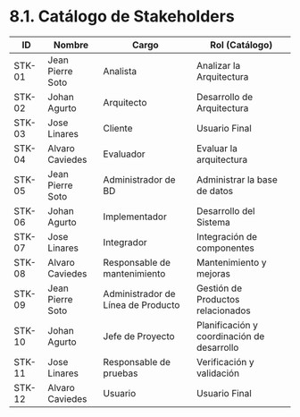 # 8.1. Catálogo de Stakeholders
| ID      | Nombre             | Cargo                          | Rol (Catálogo)                         |
|---------|--------------------|--------------------------------|----------------------------------------|
| STK-01  | Jean Pierre Soto   | Analista                      | Analizar la Arquitectura              |
| STK-02  | Johan Agurto       | Arquitecto                    | Desarrollo de Arquitectura            |
| STK-03  | Jose Linares       | Cliente                       | Usuario Final                         |
| STK-04  | Alvaro Caviedes    | Evaluador                     | Evaluar la arquitectura               |
| STK-05  | Jean Pierre Soto   | Administrador de BD           | Administrar la base de datos          |
| STK-06  | Johan Agurto       | Implementador                 | Desarrollo del Sistema                |
| STK-07  | Jose Linares       | Integrador                    | Integración de componentes            |
| STK-08  | Alvaro Caviedes    | Responsable de mantenimiento  | Mantenimiento y mejoras               |
| STK-09  | Jean Pierre Soto   | Administrador de Línea de Producto | Gestión de Productos relacionados  |
| STK-10  | Johan Agurto       | Jefe de Proyecto              | Planificación y coordinación de desarrollo |
| STK-11  | Jose Linares       | Responsable de pruebas        | Verificación y validación             |
| STK-12  | Alvaro Caviedes    | Usuario                       | Usuario Final                         |
